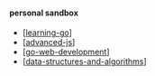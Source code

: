 #### personal sandbox

- [[learning-go]]
- [[advanced-js]]
- [[go-web-development]]
- [[data-structures-and-algorithms]]

[//begin]: # "Autogenerated link references for markdown compatibility"
[learning-go]: learning-go "Learning Go"
[advanced-js]: advanced-js "Advanced JS"
[go-web-development]: go-web-development "Go Web Development"
[data-structures-and-algorithms]: data-structures-and-algorithms "Data Structures and Algorithms"
[//end]: # "Autogenerated link references"
